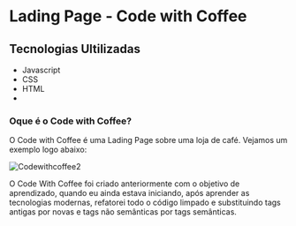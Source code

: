 # Lading Page - Code with Coffee
## Tecnologias Ultilizadas

- Javascript
- CSS
- HTML
- 
### Oque é o Code with Coffee?

O Code with Coffee é uma Lading Page sobre uma loja de café. Vejamos um exemplo logo abaixo:

![Codewithcoffee2](https://github.com/GabrielBastos019/lading-page/assets/129820288/7d083866-baa4-4f19-ab6e-087c5b06b8af)

O Code With Coffee  foi criado anteriormente com o objetivo de aprendizado, quando eu ainda estava iniciando, 
após aprender as tecnologias modernas, refatorei todo o código limpado e substituindo tags antigas por novas e tags não semânticas por tags semânticas.
